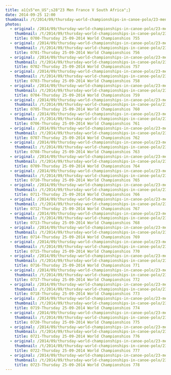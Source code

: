 ```yaml
---
title: a1{s5"en_US";s28"23 Men France V South Africa";}
date: 2014-09-25 12:00
thumbnail: /t/2014/09/thursday-world-championships-in-canoe-polo/23-men-france-v-south-africa/0700-thursday-25-09-2014-world-championshios-755.jpg
photos:
  - original: /2014/09/thursday-world-championships-in-canoe-polo/23-men-france-v-south-africa/0700-thursday-25-09-2014-world-championshios-755.jpg
    thumbnail: /t/2014/09/thursday-world-championships-in-canoe-polo/23-men-france-v-south-africa/0700-thursday-25-09-2014-world-championshios-755.jpg
    title: 0700-Thursday 25-09-2014 World Championshios 755
  - original: /2014/09/thursday-world-championships-in-canoe-polo/23-men-france-v-south-africa/0701-thursday-25-09-2014-world-championshios-756.jpg
    thumbnail: /t/2014/09/thursday-world-championships-in-canoe-polo/23-men-france-v-south-africa/0701-thursday-25-09-2014-world-championshios-756.jpg
    title: 0701-Thursday 25-09-2014 World Championshios 756
  - original: /2014/09/thursday-world-championships-in-canoe-polo/23-men-france-v-south-africa/0702-thursday-25-09-2014-world-championshios-757.jpg
    thumbnail: /t/2014/09/thursday-world-championships-in-canoe-polo/23-men-france-v-south-africa/0702-thursday-25-09-2014-world-championshios-757.jpg
    title: 0702-Thursday 25-09-2014 World Championshios 757
  - original: /2014/09/thursday-world-championships-in-canoe-polo/23-men-france-v-south-africa/0703-thursday-25-09-2014-world-championshios-758.jpg
    thumbnail: /t/2014/09/thursday-world-championships-in-canoe-polo/23-men-france-v-south-africa/0703-thursday-25-09-2014-world-championshios-758.jpg
    title: 0703-Thursday 25-09-2014 World Championshios 758
  - original: /2014/09/thursday-world-championships-in-canoe-polo/23-men-france-v-south-africa/0704-thursday-25-09-2014-world-championshios-759.jpg
    thumbnail: /t/2014/09/thursday-world-championships-in-canoe-polo/23-men-france-v-south-africa/0704-thursday-25-09-2014-world-championshios-759.jpg
    title: 0704-Thursday 25-09-2014 World Championshios 759
  - original: /2014/09/thursday-world-championships-in-canoe-polo/23-men-france-v-south-africa/0705-thursday-25-09-2014-world-championshios-760.jpg
    thumbnail: /t/2014/09/thursday-world-championships-in-canoe-polo/23-men-france-v-south-africa/0705-thursday-25-09-2014-world-championshios-760.jpg
    title: 0705-Thursday 25-09-2014 World Championshios 760
  - original: /2014/09/thursday-world-championships-in-canoe-polo/23-men-france-v-south-africa/0706-thursday-25-09-2014-world-championshios-761.jpg
    thumbnail: /t/2014/09/thursday-world-championships-in-canoe-polo/23-men-france-v-south-africa/0706-thursday-25-09-2014-world-championshios-761.jpg
    title: 0706-Thursday 25-09-2014 World Championshios 761
  - original: /2014/09/thursday-world-championships-in-canoe-polo/23-men-france-v-south-africa/0707-thursday-25-09-2014-world-championshios-762.jpg
    thumbnail: /t/2014/09/thursday-world-championships-in-canoe-polo/23-men-france-v-south-africa/0707-thursday-25-09-2014-world-championshios-762.jpg
    title: 0707-Thursday 25-09-2014 World Championshios 762
  - original: /2014/09/thursday-world-championships-in-canoe-polo/23-men-france-v-south-africa/0708-thursday-25-09-2014-world-championshios-763.jpg
    thumbnail: /t/2014/09/thursday-world-championships-in-canoe-polo/23-men-france-v-south-africa/0708-thursday-25-09-2014-world-championshios-763.jpg
    title: 0708-Thursday 25-09-2014 World Championshios 763
  - original: /2014/09/thursday-world-championships-in-canoe-polo/23-men-france-v-south-africa/0709-thursday-25-09-2014-world-championshios-764.jpg
    thumbnail: /t/2014/09/thursday-world-championships-in-canoe-polo/23-men-france-v-south-africa/0709-thursday-25-09-2014-world-championshios-764.jpg
    title: 0709-Thursday 25-09-2014 World Championshios 764
  - original: /2014/09/thursday-world-championships-in-canoe-polo/23-men-france-v-south-africa/0710-thursday-25-09-2014-world-championshios-765.jpg
    thumbnail: /t/2014/09/thursday-world-championships-in-canoe-polo/23-men-france-v-south-africa/0710-thursday-25-09-2014-world-championshios-765.jpg
    title: 0710-Thursday 25-09-2014 World Championshios 765
  - original: /2014/09/thursday-world-championships-in-canoe-polo/23-men-france-v-south-africa/0711-thursday-25-09-2014-world-championshios-766.jpg
    thumbnail: /t/2014/09/thursday-world-championships-in-canoe-polo/23-men-france-v-south-africa/0711-thursday-25-09-2014-world-championshios-766.jpg
    title: 0711-Thursday 25-09-2014 World Championshios 766
  - original: /2014/09/thursday-world-championships-in-canoe-polo/23-men-france-v-south-africa/0712-thursday-25-09-2014-world-championshios-767.jpg
    thumbnail: /t/2014/09/thursday-world-championships-in-canoe-polo/23-men-france-v-south-africa/0712-thursday-25-09-2014-world-championshios-767.jpg
    title: 0712-Thursday 25-09-2014 World Championshios 767
  - original: /2014/09/thursday-world-championships-in-canoe-polo/23-men-france-v-south-africa/0713-thursday-25-09-2014-world-championshios-768.jpg
    thumbnail: /t/2014/09/thursday-world-championships-in-canoe-polo/23-men-france-v-south-africa/0713-thursday-25-09-2014-world-championshios-768.jpg
    title: 0713-Thursday 25-09-2014 World Championshios 768
  - original: /2014/09/thursday-world-championships-in-canoe-polo/23-men-france-v-south-africa/0714-thursday-25-09-2014-world-championshios-769.jpg
    thumbnail: /t/2014/09/thursday-world-championships-in-canoe-polo/23-men-france-v-south-africa/0714-thursday-25-09-2014-world-championshios-769.jpg
    title: 0714-Thursday 25-09-2014 World Championshios 769
  - original: /2014/09/thursday-world-championships-in-canoe-polo/23-men-france-v-south-africa/0715-thursday-25-09-2014-world-championshios-770.jpg
    thumbnail: /t/2014/09/thursday-world-championships-in-canoe-polo/23-men-france-v-south-africa/0715-thursday-25-09-2014-world-championshios-770.jpg
    title: 0715-Thursday 25-09-2014 World Championshios 770
  - original: /2014/09/thursday-world-championships-in-canoe-polo/23-men-france-v-south-africa/0716-thursday-25-09-2014-world-championshios-771.jpg
    thumbnail: /t/2014/09/thursday-world-championships-in-canoe-polo/23-men-france-v-south-africa/0716-thursday-25-09-2014-world-championshios-771.jpg
    title: 0716-Thursday 25-09-2014 World Championshios 771
  - original: /2014/09/thursday-world-championships-in-canoe-polo/23-men-france-v-south-africa/0717-thursday-25-09-2014-world-championshios-772.jpg
    thumbnail: /t/2014/09/thursday-world-championships-in-canoe-polo/23-men-france-v-south-africa/0717-thursday-25-09-2014-world-championshios-772.jpg
    title: 0717-Thursday 25-09-2014 World Championshios 772
  - original: /2014/09/thursday-world-championships-in-canoe-polo/23-men-france-v-south-africa/0718-thursday-25-09-2014-world-championshios-773.jpg
    thumbnail: /t/2014/09/thursday-world-championships-in-canoe-polo/23-men-france-v-south-africa/0718-thursday-25-09-2014-world-championshios-773.jpg
    title: 0718-Thursday 25-09-2014 World Championshios 773
  - original: /2014/09/thursday-world-championships-in-canoe-polo/23-men-france-v-south-africa/0719-thursday-25-09-2014-world-championshios-774.jpg
    thumbnail: /t/2014/09/thursday-world-championships-in-canoe-polo/23-men-france-v-south-africa/0719-thursday-25-09-2014-world-championshios-774.jpg
    title: 0719-Thursday 25-09-2014 World Championshios 774
  - original: /2014/09/thursday-world-championships-in-canoe-polo/23-men-france-v-south-africa/0720-thursday-25-09-2014-world-championshios-775.jpg
    thumbnail: /t/2014/09/thursday-world-championships-in-canoe-polo/23-men-france-v-south-africa/0720-thursday-25-09-2014-world-championshios-775.jpg
    title: 0720-Thursday 25-09-2014 World Championshios 775
  - original: /2014/09/thursday-world-championships-in-canoe-polo/23-men-france-v-south-africa/0721-thursday-25-09-2014-world-championshios-776.jpg
    thumbnail: /t/2014/09/thursday-world-championships-in-canoe-polo/23-men-france-v-south-africa/0721-thursday-25-09-2014-world-championshios-776.jpg
    title: 0721-Thursday 25-09-2014 World Championshios 776
  - original: /2014/09/thursday-world-championships-in-canoe-polo/23-men-france-v-south-africa/0722-thursday-25-09-2014-world-championshios-777.jpg
    thumbnail: /t/2014/09/thursday-world-championships-in-canoe-polo/23-men-france-v-south-africa/0722-thursday-25-09-2014-world-championshios-777.jpg
    title: 0722-Thursday 25-09-2014 World Championshios 777
  - original: /2014/09/thursday-world-championships-in-canoe-polo/23-men-france-v-south-africa/0723-thursday-25-09-2014-world-championshios-778.jpg
    thumbnail: /t/2014/09/thursday-world-championships-in-canoe-polo/23-men-france-v-south-africa/0723-thursday-25-09-2014-world-championshios-778.jpg
    title: 0723-Thursday 25-09-2014 World Championshios 778
---
```

